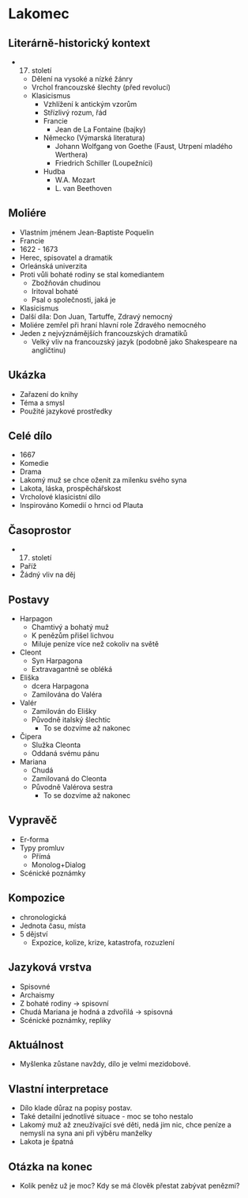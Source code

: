 # Lakomec

## Literárně-historický kontext
- 17. století
    - Dělení na vysoké a nízké žánry
    - Vrchol francouzské šlechty (před revolucí)
    - Klasicismus
        - Vzhlížení k antickým vzorům
        - Střízlivý rozum, řád
        - Francie
            - Jean de La Fontaine (bajky)
        - Německo (Výmarská literatura)
            - Johann Wolfgang von Goethe (Faust, Utrpení mladého Werthera)
            - Friedrich Schiller (Loupežníci)
        - Hudba
            - W.A. Mozart
            - L. van Beethoven

## Moliére
- Vlastním jménem Jean-Baptiste Poquelin
- Francie
- 1622 - 1673
- Herec, spisovatel a dramatik
- Orleánská univerzita
- Proti vůli bohaté rodiny se stal komediantem
    - Zbožňován chudinou
    - Iritoval bohaté
    - Psal o společnosti, jaká je
- Klasicismus
- Další díla: Don Juan, Tartuffe, Zdravý nemocný
- Moliére zemřel při hraní hlavní role Zdravého nemocného
- Jeden z nejvýznámějších francouzských dramatiků
    - Velký vliv na francouzský jazyk (podobně jako Shakespeare na angličtinu)

## Ukázka
- Zařazení do knihy
- Téma a smysl
- Použité jazykové prostředky

## Celé dílo
- 1667
- Komedie
- Drama
- Lakomý muž se chce oženit za milenku svého syna
- Lakota, láska, prospěchářskost
- Vrcholové klasicistní dílo
- Inspirováno Komedií o hrnci od Plauta

## Časoprostor
- 17. století
- Paříž
- Žádný vliv na děj

## Postavy
- Harpagon
    - Chamtivý a bohatý muž
    - K penězům přišel lichvou
    - Miluje peníze více než cokoliv na světě
- Cleont
    - Syn Harpagona
    - Extravagantně se obléká
- Eliška
    - dcera Harpagona
    - Zamilována do Valéra
- Valér
    - Zamilován do Elišky
    - Původně italský šlechtic
        - To se dozvíme až nakonec
- Čipera
    - Služka Cleonta
    - Oddaná svému pánu
- Mariana
    - Chudá
    - Zamilovaná do Cleonta
    - Původně Valérova sestra
        - To se dozvíme až nakonec

## Vypravěč
- Er-forma
- Typy promluv
    - Přímá
    - Monolog+Dialog
- Scénické poznámky

## Kompozice
- chronologická
- Jednota času, místa
- 5 dějství
    - Expozice, kolize, krize, katastrofa, rozuzlení

## Jazyková vrstva
- Spisovné
- Archaismy
- Z bohaté rodiny -> spisovní
- Chudá Mariana je hodná a zdvořilá -> spisovná
- Scénické poznámky, repliky

## Aktuálnost
- Myšlenka zůstane navždy, dílo je velmi mezidobové.

## Vlastní interpretace
- Dílo klade důraz na popisy postav.
- Také detailní jednotlivé situace - moc se toho nestalo
- Lakomý muž až zneužívající své děti, nedá jim nic, chce peníze a nemyslí na syna ani při výběru manželky
- Lakota je špatná

## Otázka na konec
- Kolik peněz už je moc? Kdy se má člověk přestat zabývat penězmi?
